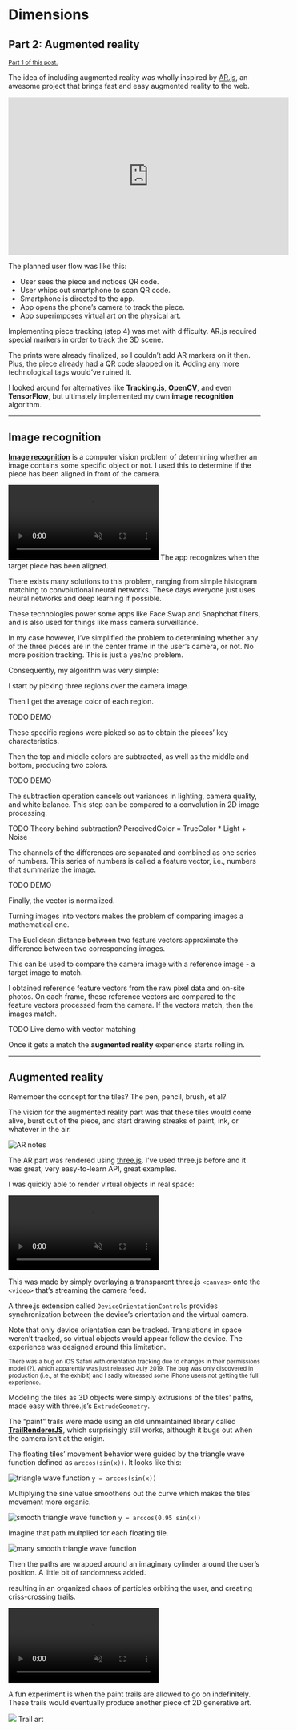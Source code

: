 <!--{
	"template": "work",
	"data": "projects_byid.dimensions"
}-->

# Dimensions

## Part 2: Augmented reality

<small class="small-block">[Part 1 of this post.](dimensions.html)</small>

The idea of including augmented reality was wholly inspired by [AR.js](https://github.com/jeromeetienne/AR.js), an awesome project that brings fast and easy augmented reality to the web.

<iframe width="560" height="315" src="https://www.youtube-nocookie.com/embed/0MtvjFg7tik" frameborder="0" allow="accelerometer; autoplay; encrypted-media; gyroscope; picture-in-picture" allowfullscreen></iframe>

The planned user flow was like this:

* User sees the piece and notices QR code.
* User whips out smartphone to scan QR code.
* Smartphone is directed to the app.
* App opens the phone’s camera to track the piece.
* App superimposes virtual art on the physical art.

Implementing piece tracking (step 4) was met with difficulty. AR.js required special markers in order to track the 3D scene.

The prints were already finalized, so I couldn’t add AR markers on it then. Plus, the piece already had a QR code slapped on it. Adding any more technological tags would’ve ruined it.

I looked around for alternatives like **Tracking.js**, **OpenCV**, and even **TensorFlow**, but ultimately implemented my own **image recognition** algorithm.

---

## Image recognition

[**Image recognition**](https://en.wikipedia.org/wiki/Computer_vision#Recognition) is a computer vision problem of determining whether an image contains some specific object or not. I used this to determine if the piece has been aligned in front of the camera.

<span class="bleed">
  <video muted autoplay loop playsinline>
    <source src="../video/dimensions_imagerec.mp4">
    <a href="../video/dimensions_imagerec.mp4">Demo video</a>
  </video>
</span>
<span class="caption">The app recognizes when the target piece has been aligned.</span>

There exists many solutions to this problem, ranging from simple histogram matching to convolutional neural networks. These days everyone just uses neural networks and deep learning if possible.

These technologies power some apps like Face Swap and Snaphchat filters, and is also used for things like mass camera surveillance.

In my case however, I’ve simplified the problem to determining whether any of the three pieces are in the center frame in the user’s camera, or not. No more position tracking. This is just a yes/no problem.

Consequently, my algorithm was very simple:

I start by picking three regions over the camera image.

Then I get the average color of each region.

TODO DEMO

These specific regions were picked so as to obtain the pieces’ key characteristics.

Then the top and middle colors are subtracted, as well as the middle and bottom, producing two colors.

TODO DEMO

The subtraction operation cancels out variances in lighting, camera quality, and white balance. This step can be compared to a convolution in 2D image processing.

TODO Theory behind subtraction?
PerceivedColor = TrueColor * Light + Noise

The channels of the differences are separated and combined as one series of numbers. This series of numbers is called a feature vector, i.e., numbers that summarize the image.

TODO DEMO

Finally, the vector is normalized.

Turning images into vectors makes the problem of comparing images a mathematical one.

The Euclidean distance between two feature vectors approximate the difference between two corresponding images.

This can be used to compare the camera image with a reference image - a target image to match.

I obtained reference feature vectors from the raw pixel data and on-site photos. On each frame, these reference vectors are compared to the feature vectors processed from the camera. If the vectors match, then the images match.

TODO Live demo with vector matching

Once it gets a match the **augmented reality** experience starts rolling in.

---

## Augmented reality

Remember the concept for the tiles? The pen, pencil, brush, et al?

The vision for the augmented reality part was that these tiles would come alive, burst out of the piece, and start drawing streaks of paint, ink, or whatever in the air.

![AR notes](../img/dimensions_arnotes.jpg)

The AR part was rendered using [three.js](https://threejs.org/). I’ve used three.js before and it was great, very easy-to-learn API, great examples.

I was quickly able to render virtual objects in real space:

<video muted autoplay loop playsinline>
  <source src="../video/dimensions_ar1.mp4">
  <a href="../video/dimensions_ar1.mp4">Demo video</a>
</video>

This was made by simply overlaying a transparent three.js `<canvas>` onto the `<video>` that’s streaming the camera feed.

A three.js extension called `DeviceOrientationControls` provides synchronization between the device’s orientation and the virtual camera.

Note that only device orientation can be tracked. Translations in space weren’t tracked, so virtual objects would appear follow the device. The experience was designed around this limitation.

<small class="small-block">There was a bug on iOS Safari with orientation tracking due to changes in their permissions model (?), which apparently was just released July 2019. The bug was only discovered in production (i.e., at the exhibit) and I sadly witnessed some iPhone users not getting the full experience.</small>

Modeling the tiles as 3D objects were simply extrusions of the tiles’ paths, made easy with three.js’s `ExtrudeGeometry`.

The “paint” trails were made using an old unmaintained library called [**TrailRendererJS**](https://github.com/mkkellogg/TrailRendererJS), which surprisingly still works, although it bugs out when the camera isn’t at the origin.

The floating tiles’ movement behavior were guided by the triangle wave function defined as `arccos(sin(x))`. It looks like this:

<span>![triangle wave function](../img/dimensions_trianglewave.png)
  <span class="caption">`y = arccos(sin(x))`</span>
</span>

Multiplying the sine value smoothens out the curve which makes the tiles’ movement more organic.

<span>![smooth triangle wave function](../img/dimensions_trianglewave2.png)
  <span class="caption">`y = arccos(0.95 sin(x))`</span>
</span>

Imagine that path multplied for each floating tile.

![many smooth triangle wave function](../img/dimensions_waves.png)

Then the paths are wrapped around an imaginary cylinder around the user’s position. A little bit of randomness added.

resulting in an organized chaos of particles orbiting the user, and creating criss-crossing trails.

<video muted autoplay loop playsinline>
  <source src="../video/dimensions_trail.mp4">
  <a href="../video/dimensions_trail.mp4">Demo video</a>
</video>

A fun experiment is when the paint trails are allowed to go on indefinitely. These trails would eventually produce another piece of 2D generative art.

<span>![](../img/dimensions_trailart.png)
  <span class="caption">Trail art</span>
</span>

